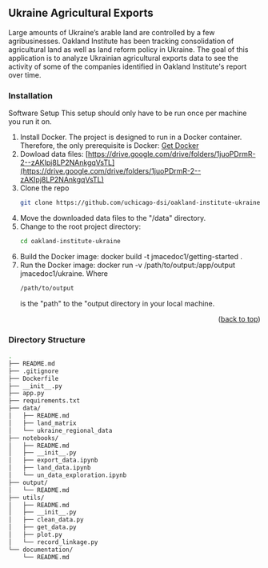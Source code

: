 ## Ukraine Agricultural Exports

Large amounts of Ukraine’s arable land are controlled by a few agribusinesses. Oakland Institute has been tracking consolidation of agricultural land as well as land reform policy in Ukraine. The goal of this application is to analyze Ukrainian agricultural exports data to see the activity of some of the companies identified in Oakland Institute's report over time.

### Installation

Software Setup
This setup should only have to be run once per machine you run it on.

1. Install Docker. The project is designed to run in a Docker container. Therefore, the only prerequisite is Docker: [Get Docker](https://docs.docker.com/get-docker/)
2. Dowload data files: [https://drive.google.com/drive/folders/1juoPDrmR-2--zAKIpj8LP2NAnkgqVsTL](https://drive.google.com/drive/folders/1juoPDrmR-2--zAKIpj8LP2NAnkgqVsTL)
3. Clone the repo
   ```sh
   git clone https://github.com/uchicago-dsi/oakland-institute-ukraine.git
   ```
4. Move the downloaded data files to the "/data" directory.
5. Change to the root project directory:
   ```sh
   cd oakland-institute-ukraine
   ```
6. Build the Docker image: docker build -t jmacedoc1/getting-started .
7. Run the Docker image: docker run -v /path/to/output:/app/output jmacedoc1/ukraine. Where
   ```sh
   /path/to/output
   ```
   is the "path" to the "output directory in your local machine.
<p align="right">(<a href="#readme-top">back to top</a>)</p>


### Directory Structure

```sh
.
├── README.md
├── .gitignore
├── Dockerfile
├── __init__.py
├── app.py
├── requirements.txt
├── data/
│   ├── README.md
│   ├── land_matrix
│   └── ukraine_regional_data
├── notebooks/
│   ├── README.md
│   ├── __init__.py
│   ├── export_data.ipynb
│   ├── land_data.ipynb
│   └── un_data_exploration.ipynb
├── output/
│   └── README.md
├── utils/
│   ├── README.md
│   ├── __init__.py
│   ├── clean_data.py
│   ├── get_data.py
│   ├── plot.py
│   └── record_linkage.py
└── documentation/
    └── README.md
```
